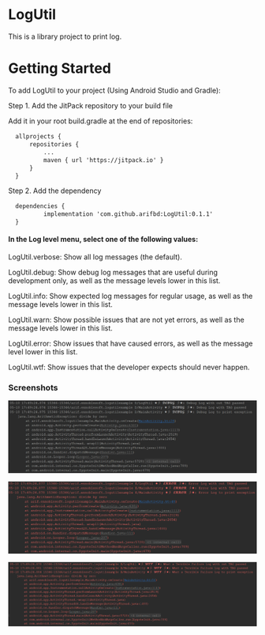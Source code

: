# LogUtil
This is a library project to print log.

# Getting Started

To add LogUtil to your project (Using Android Studio and Gradle): 
  
  Step 1. Add the JitPack repository to your build file
  
  Add it in your root build.gradle at the end of repositories:
  
  ```
  	allprojects {
  		repositories {
  			...
  			maven { url 'https://jitpack.io' }
  		}
  	}
  ```
  
  Step 2. Add the dependency
  
  ```
  	dependencies {
  	        implementation 'com.github.arifbd:LogUtil:0.1.1'
  	}
  ```
  

#### In the Log level menu, select one of the following values:
LogUtil.verbose: Show all log messages (the default).

LogUtil.debug: Show debug log messages that are useful during development only, as well as the message levels lower in this list.

LogUtil.info: Show expected log messages for regular usage, as well as the message levels lower in this list.

LogUtil.warn: Show possible issues that are not yet errors, as well as the message levels lower in this list.

LogUtil.error: Show issues that have caused errors, as well as the message level lower in this list.

LogUtil.wtf: Show issues that the developer expects should never happen.


### Screenshots    
![alt text](https://raw.githubusercontent.com/arifbd/LogUtil/master/screenshot/debug.PNG)          


![alt text](https://raw.githubusercontent.com/arifbd/LogUtil/master/screenshot/error.PNG)          


![alt text](https://raw.githubusercontent.com/arifbd/LogUtil/master/screenshot/wtf.PNG)      